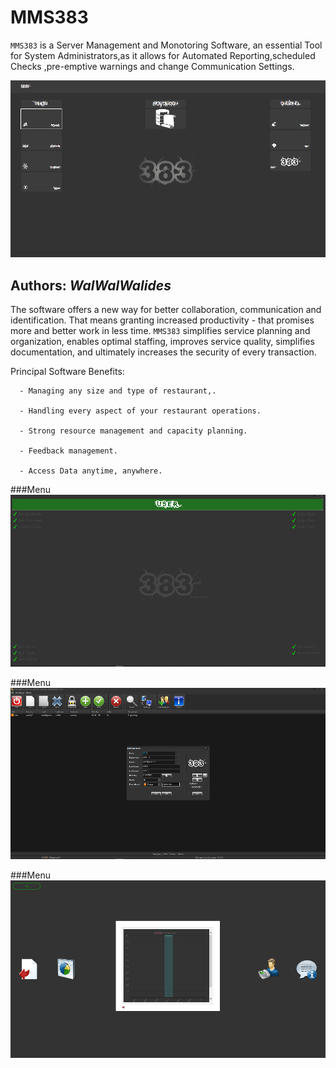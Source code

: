 # MMS383
`MMS383` is a Server Management and Monotoring Software, an essential Tool for System Administrators,as it allows for Automated Reporting,scheduled Checks ,pre-emptive warnings and change Communication Settings.

![](Img/MMS383_1.png)


**Authors:**  *WalWalWalides*
------

The software offers a new way for better collaboration, communication and identification. That means granting increased productivity - that promises more and better work in less time.
`MMS383` simplifies service planning and organization, enables optimal staffing, improves service quality, simplifies documentation, and ultimately increases the security of every transaction.



Principal Software Benefits:

      - Managing any size and type of restaurant,.

      - Handling every aspect of your restaurant operations.

      - Strong resource management and capacity planning.

      - Feedback management.
      
      - Access Data anytime, anywhere. 
      
      
 ###Menu
![](Img/MMS383_2.png)     


 ###Menu
![](Img/MMS383_3.png)



 ###Menu
![](Img/MMS383_4.png)


    


